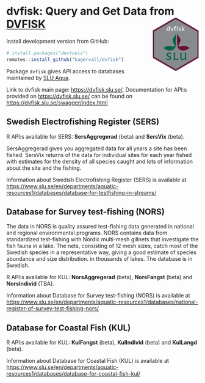 
<!-- README.md is generated from README.Rmd. Please edit that file -->

# dvfisk: Query and Get Data from [DVFISK](https://dvfisk.slu.se/) <img src="man/figures/logo.png" align="right" height="139"/>

Install development version from GitHub:

``` r
# install.packages("devtools")
remotes::install_github("kagervall/dvfisk")
```

Package `dvfisk` gives API access to databases maintained by [SLU
Aqua](https://www.slu.se/en/departments/aquatic-resources1/ "Link to SLU Aqua").

Link to dvfisk main page: <https://dvfisk.slu.se/>. Documentation for
API:s provided on <https://dvfisk.slu.se/> can be found on
<https://dvfisk.slu.se/swagger/index.html>

## Swedish Electrofishing Register (SERS)

R API:s available for SERS: **SersAggregerad** (beta) and **SersVix**
(beta).

SersAggregerad gives you aggregated data for all years a site has been
fished. SersVix returns of the data for individual sites for each year
fished with estimates for the density of all species caught and lots of
information about the site and the fishing.

Information about Swedish Electrofishing Register (SERS) is available at
<https://www.slu.se/en/departments/aquatic-resources1/databases/database-for-testfishing-in-streams/>

## Database for Survey test-fishing (NORS)

The data in NORS is quality assured test-fishing data generated in
national and regional environmental programs. NORS contains data from
standardized test-fishing with Nordic multi-mesh gillnets that
investigate the fish fauna in a lake. The nets, consisting of 12 mesh
sizes, catch most of the Swedish species in a representative way, giving
a good estimate of species abundance and size distribution. in thousands
of lakes. The database is in Swedish.

R API:s available for KUL: **NorsAggregerad** (beta), **NorsFangst**
(beta) and **NorsIndivid** (TBA).

Information about Database for Survey test-fishing (NORS) is available
at
<https://www.slu.se/en/departments/aquatic-resources1/databases/national-register-of-survey-test-fishing-nors/>

## Database for Coastal Fish (KUL)

R API:s available for KUL: **KulFangst** (beta), **KulIndivid** (beta)
and **KulLangd** (beta).

Information about Database for Coastal Fish (KUL) is available at
<https://www.slu.se/en/departments/aquatic-resources1/databases/database-for-coastal-fish-kul/>

